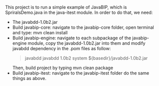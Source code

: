 This project is to run a simple example of JavaBIP, which is SpriralsDemo.java in the java-itest module.
In order to do that, we need:
* The javabdd-1.0b2.jar
* Build javabip-core: navigate to the javabip-core folder, open terminal and type: mvn clean install
* Build javabip-engine: navigate to each subpackage of the javabip-engine module, copy the javabdd-1.0b2.jar
into them and modify javabdd dependency in the .pom files as follow:
 	> <dependency>
	>	<groupId>javabdd</groupId>
	>	<artifactId>javabdd</artifactId>
	>	<version>1.0b2</version>
	>	<scope>system</scope>
	>	<systemPath>${basedir}/javabdd-1.0b2.jar</systemPath>
	> </dependency>
	Then, build project by typing mvn clean package
* Build javabip-itest: navigate to the javabip-itest folder do the same things as above.
